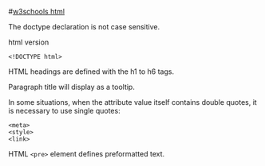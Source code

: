 #[w3schools html](http://www.w3schools.com/html/default.asp)

The doctype declaration is not case sensitive.

html version
```
<!DOCTYPE html>
```
HTML headings are defined with the h1 to h6 tags.

Paragraph title will display as a tooltip.

In some situations, when the attribute value itself contains double quotes, it is necessary to use single quotes:
```
<meta>
<style>
<link>
```
HTML `<pre>` element defines preformatted text.
